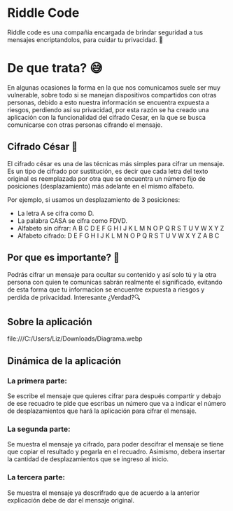 # Riddle Code 
Riddle code es una compañia encargada de brindar seguridad a tus mensajes encriptandolos, para cuidar tu privacidad. 🤗

# De que trata? 😅
En algunas ocasiones la forma en la que nos comunicamos suele ser muy vulnerable, sobre todo si se manejan dispositivos compartidos con otras personas, debido a esto nuestra información se encuentra expuesta a riesgos, perdiendo así su privacidad, por esta razón se ha creado una aplicación con la funcionalidad del cifrado Cesar, en la que se busca comunicarse con otras personas cifrando el mensaje. 

## Cifrado César 🧐

El cifrado césar es una de las técnicas más simples para cifrar un mensaje. Es un tipo de cifrado por sustitución, es decir que cada letra del texto original es reemplazada por otra que se encuentra un número fijo de posiciones (desplazamiento) más adelante en el mismo alfabeto.

Por ejemplo, si usamos un desplazamiento de 3 posiciones:

- La letra A se cifra como D.
- La palabra CASA se cifra como FDVD.
- Alfabeto sin cifrar: A B C D E F G H I J K L M N O P Q R S T U V W X Y Z
- Alfabeto cifrado: D E F G H I J K L M N O P Q R S T U V W X Y Z A B C

## Por que es importante? 🤠

Podrás cifrar un mensaje para ocultar su contenido y así solo tú y la otra persona con quien te comunicas sabrán realmente el significado, evitando de esta forma que tu informacion se encuentre expuesta a riesgos y perdida de privacidad.
Interesante ¿Verdad?🔍

## Sobre la aplicación 

file:///C:/Users/Liz/Downloads/Diagrama.webp

## Dinámica de la aplicación

### La primera parte:
Se escribe el mensaje que quieres cifrar para después compartir y debajo de ese recuadro te pide que escribas un número que va a indicar el número de desplazamientos que hará la aplicación para cifrar el mensaje.

### La segunda parte:
Se muestra el mensaje ya cifrado, para poder descifrar el mensaje se tiene que copiar el resultado y pegarla en el recuadro. Asimismo, debera insertar la cantidad de desplazamientos que se ingreso al inicio.

### La tercera parte:
Se muestra el mensaje ya descrifrado que de acuerdo a la anterior explicación debe de dar el mensaje original.


